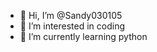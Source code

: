 - 👋 Hi, I’m @Sandy030105
- 👀 I’m interested in coding
- 🌱 I’m currently learning python

<!---
Sandy030105/Sandy030105 is a ✨ special ✨ repository because its `README.md` (this file) appears on your GitHub profile.
You can click the Preview link to take a look at your changes.
--->
